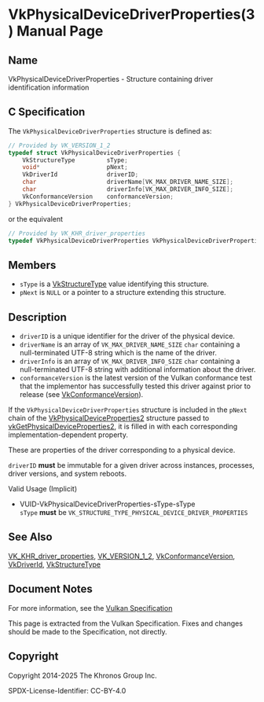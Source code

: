 # VkPhysicalDeviceDriverProperties(3) Manual Page

## Name

VkPhysicalDeviceDriverProperties - Structure containing driver identification information



## [](#_c_specification)C Specification

The `VkPhysicalDeviceDriverProperties` structure is defined as:

```c++
// Provided by VK_VERSION_1_2
typedef struct VkPhysicalDeviceDriverProperties {
    VkStructureType         sType;
    void*                   pNext;
    VkDriverId              driverID;
    char                    driverName[VK_MAX_DRIVER_NAME_SIZE];
    char                    driverInfo[VK_MAX_DRIVER_INFO_SIZE];
    VkConformanceVersion    conformanceVersion;
} VkPhysicalDeviceDriverProperties;
```

or the equivalent

```c++
// Provided by VK_KHR_driver_properties
typedef VkPhysicalDeviceDriverProperties VkPhysicalDeviceDriverPropertiesKHR;
```

## [](#_members)Members

- `sType` is a [VkStructureType](https://registry.khronos.org/vulkan/specs/latest/man/html/VkStructureType.html) value identifying this structure.
- `pNext` is `NULL` or a pointer to a structure extending this structure.

## [](#_description)Description

- `driverID` is a unique identifier for the driver of the physical device.
- `driverName` is an array of `VK_MAX_DRIVER_NAME_SIZE` `char` containing a null-terminated UTF-8 string which is the name of the driver.
- `driverInfo` is an array of `VK_MAX_DRIVER_INFO_SIZE` `char` containing a null-terminated UTF-8 string with additional information about the driver.
- `conformanceVersion` is the latest version of the Vulkan conformance test that the implementor has successfully tested this driver against prior to release (see [VkConformanceVersion](https://registry.khronos.org/vulkan/specs/latest/man/html/VkConformanceVersion.html)).

If the `VkPhysicalDeviceDriverProperties` structure is included in the `pNext` chain of the [VkPhysicalDeviceProperties2](https://registry.khronos.org/vulkan/specs/latest/man/html/VkPhysicalDeviceProperties2.html) structure passed to [vkGetPhysicalDeviceProperties2](https://registry.khronos.org/vulkan/specs/latest/man/html/vkGetPhysicalDeviceProperties2.html), it is filled in with each corresponding implementation-dependent property.

These are properties of the driver corresponding to a physical device.

`driverID` **must** be immutable for a given driver across instances, processes, driver versions, and system reboots.

Valid Usage (Implicit)

- [](#VUID-VkPhysicalDeviceDriverProperties-sType-sType)VUID-VkPhysicalDeviceDriverProperties-sType-sType  
  `sType` **must** be `VK_STRUCTURE_TYPE_PHYSICAL_DEVICE_DRIVER_PROPERTIES`

## [](#_see_also)See Also

[VK\_KHR\_driver\_properties](https://registry.khronos.org/vulkan/specs/latest/man/html/VK_KHR_driver_properties.html), [VK\_VERSION\_1\_2](https://registry.khronos.org/vulkan/specs/latest/man/html/VK_VERSION_1_2.html), [VkConformanceVersion](https://registry.khronos.org/vulkan/specs/latest/man/html/VkConformanceVersion.html), [VkDriverId](https://registry.khronos.org/vulkan/specs/latest/man/html/VkDriverId.html), [VkStructureType](https://registry.khronos.org/vulkan/specs/latest/man/html/VkStructureType.html)

## [](#_document_notes)Document Notes

For more information, see the [Vulkan Specification](https://registry.khronos.org/vulkan/specs/latest/html/vkspec.html#VkPhysicalDeviceDriverProperties)

This page is extracted from the Vulkan Specification. Fixes and changes should be made to the Specification, not directly.

## [](#_copyright)Copyright

Copyright 2014-2025 The Khronos Group Inc.

SPDX-License-Identifier: CC-BY-4.0